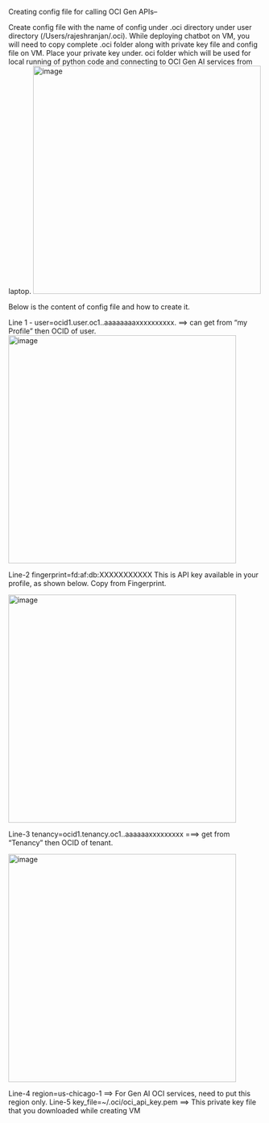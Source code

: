 Creating config file for calling OCI Gen APIs–

Create config file with the name of config under .oci directory under user directory (/Users/rajeshranjan/.oci).  While deploying chatbot on VM, you will need to copy complete .oci folder along with private key file and config file on VM.
Place your private key under. oci folder which will be used for local running of python code and connecting to OCI Gen AI services from laptop.
<img width="452" alt="image" src="https://github.com/rajeshranjan66/OCI_GenAI_Chatbot_Excercise/assets/78391124/01d95feb-e951-44a0-b68f-ddca62a68135">


Below is the content of config file and how to create it.

Line 1 - user=ocid1.user.oc1..aaaaaaaaxxxxxxxxxx. ==> can get from “my Profile” then OCID  of user.
<img width="452" alt="image" src="https://github.com/rajeshranjan66/OCI_GenAI_Chatbot_Excercise/assets/78391124/e5e5d8d3-eb06-4b47-a4ff-50c953156ebe">
 


Line-2 fingerprint=fd:af:db:XXXXXXXXXXX
This is API key available in your profile, as shown below. Copy from Fingerprint.

 <img width="452" alt="image" src="https://github.com/rajeshranjan66/OCI_GenAI_Chatbot_Excercise/assets/78391124/3d033098-e647-44ea-a75e-66b0edfe2dad">



Line-3 tenancy=ocid1.tenancy.oc1..aaaaaaxxxxxxxxx  ===> get from “Tenancy” then OCID of tenant.

 <img width="452" alt="image" src="https://github.com/rajeshranjan66/OCI_GenAI_Chatbot_Excercise/assets/78391124/242c6e1a-4d6d-44ba-b755-70925de0f7bc">



Line-4 region=us-chicago-1  ==>  For Gen AI OCI services, need to put this region only. 
Line-5 key_file=~/.oci/oci_api_key.pem ==> This private key file that you downloaded while creating VM
